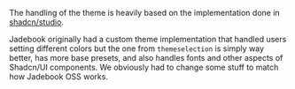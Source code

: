 The handling of the theme is heavily based on the implementation done in [shadcn/studio](https://github.com/themeselection/shadcn-studio). 

Jadebook originally had a custom theme implementation that handled users setting different colors but the one from `themeselection` is simply way better, has more base presets, and also handles fonts and other aspects of Shadcn/UI components. We obviously had to change some stuff to match how Jadebook OSS works.